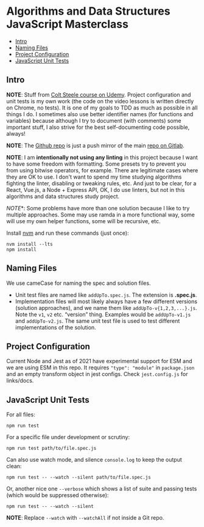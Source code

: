 # Algorithms and Data Structures JavaScript Masterclass


<!-- vim-markdown-toc GitLab -->

* [Intro](#intro)
* [Naming Files](#naming-files)
* [Project Configuration](#project-configuration)
* [JavaScript Unit Tests](#javascript-unit-tests)

<!-- vim-markdown-toc -->

## Intro

**NOTE**: Stuff from [Colt Steele course on Udemy](https://www.udemy.com/course/js-algorithms-and-data-structures-masterclass). Project configuration and unit tests is my own work (the code on the video lessons is written directly on Chrome, no tests). It is one of my goals to TDD as much as possible in all things I do. I sometimes also use better identifier names (for functions and variables) because although I try to document (with comments) some important stuff, I also strive for the best self-documenting code possible, always!

**NOTE**: The [Github repo](https://github.com/FernandoBasso/JavaScript-Algorithms-and-Data-Structures-Masterclass) is just a push mirror of the main [repo on Gitlab](https://gitlab.com/programming-studies/javascript-algorithms-data-structures-masterclass).

**NOTE**: I am **intentionally not using any linting** in this project because I want to have some freedom with formatting. Some presets try to prevent you from using bitwise operators, for example. There are legitimate cases where they are OK to use. I don't want to spend my time studying algorithms fighting the linter, disabling or tweaking rules, etc. And just to be clear, for a React, Vue.js, a Node + Express API, OK, I do use linters, but not in this algorithms and data structures study project.

*NOTE**: Some problems have more than one solution because I like to try multiple approaches. Some may use ramda in a more functional way, some will use my own helper functions, some will be recursive, etc.

Install [nvm](https://github.com/nvm-sh/nvm) and run these commands (just once):

```
nvm install --lts
npm install
```

## Naming Files

We use cameCase for naming the spec and solution files.

* Unit test files are named like `addUpTo.spec.js`. The extension is **.spec.js**.
* Implementation files will most likely always have a few different versions (solution approaches), and we name them like `addUpTo-v{1,2,3,...}.js`. Note the `v1`, `v2` etc. “version” thing. Examples would be `addUpTo-v1.js` and `addUpTo-v2.js`. The same unit test file is used to test different implementations of the solution.

## Project Configuration

Current Node and Jest as of 2021 have experimental support for ESM and we are using ESM in this repo. It requires `"type": "module"` in `package.json` and an empty transform object in jest configs. Check `jest.config.js` for links/docs.

## JavaScript Unit Tests

For all files:

```
npm run test
```

For a specific file under development or scrutiny:

```
npm run test path/to/file.spec.js
```

Can also use watch mode, and silence `console.log` to keep the output clean:

```
npm run test -- --watch --silent path/to/file.spec.js
```

Or, another nice one `--verbose` which shows a list of suite and passing tests (which would be suppressed otherwise):


```
npm run test -- --watch --silent
```

**NOTE**: Replace `--watch` with `--watchAll` if not inside a Git repo.

